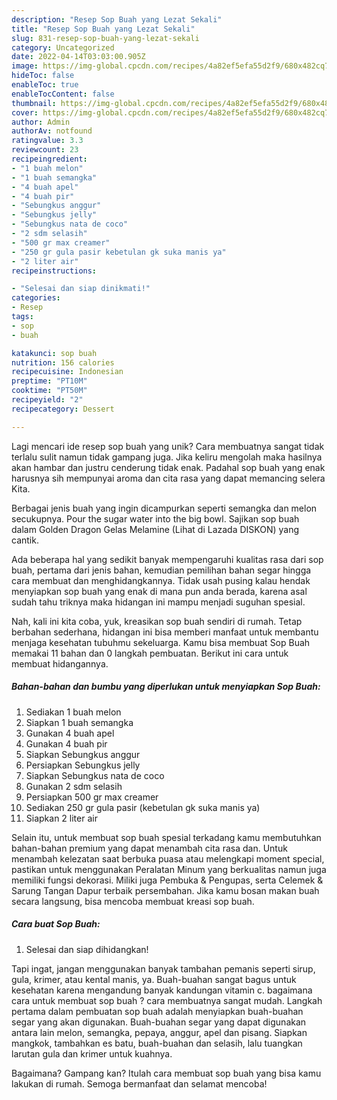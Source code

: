 ```yaml
---
description: "Resep Sop Buah yang Lezat Sekali"
title: "Resep Sop Buah yang Lezat Sekali"
slug: 831-resep-sop-buah-yang-lezat-sekali
category: Uncategorized
date: 2022-04-14T03:03:00.905Z
image: https://img-global.cpcdn.com/recipes/4a82ef5efa55d2f9/680x482cq70/sop-buah-foto-resep-utama.jpg
hideToc: false
enableToc: true
enableTocContent: false
thumbnail: https://img-global.cpcdn.com/recipes/4a82ef5efa55d2f9/680x482cq70/sop-buah-foto-resep-utama.jpg
cover: https://img-global.cpcdn.com/recipes/4a82ef5efa55d2f9/680x482cq70/sop-buah-foto-resep-utama.jpg
author: Admin
authorAv: notfound
ratingvalue: 3.3
reviewcount: 23
recipeingredient:
- "1 buah melon"
- "1 buah semangka"
- "4 buah apel"
- "4 buah pir"
- "Sebungkus anggur"
- "Sebungkus jelly"
- "Sebungkus nata de coco"
- "2 sdm selasih"
- "500 gr max creamer"
- "250 gr gula pasir kebetulan gk suka manis ya"
- "2 liter air"
recipeinstructions:

- "Selesai dan siap dinikmati!"
categories:
- Resep
tags:
- sop
- buah

katakunci: sop buah 
nutrition: 156 calories
recipecuisine: Indonesian
preptime: "PT10M"
cooktime: "PT50M"
recipeyield: "2"
recipecategory: Dessert

---
```





Lagi mencari ide resep sop buah yang unik? Cara membuatnya sangat tidak terlalu sulit namun tidak gampang juga. Jika keliru mengolah maka hasilnya akan hambar dan justru cenderung tidak enak. Padahal sop buah yang enak harusnya sih mempunyai aroma dan cita rasa yang dapat memancing selera Kita.





Berbagai jenis buah yang ingin dicampurkan seperti semangka dan melon secukupnya. Pour the sugar water into the big bowl. Sajikan sop buah dalam Golden Dragon Gelas Melamine (Lihat di Lazada DISKON) yang cantik.

Ada beberapa hal yang sedikit banyak mempengaruhi kualitas rasa dari sop buah, pertama dari jenis bahan, kemudian pemilihan bahan segar hingga cara membuat dan menghidangkannya. Tidak usah pusing kalau hendak menyiapkan sop buah yang enak di mana pun anda berada, karena asal sudah tahu triknya maka hidangan ini mampu menjadi suguhan spesial.






Nah, kali ini kita coba, yuk, kreasikan sop buah sendiri di rumah. Tetap berbahan sederhana, hidangan ini bisa memberi manfaat untuk membantu menjaga kesehatan tubuhmu sekeluarga. Kamu bisa membuat Sop Buah memakai 11 bahan dan 0 langkah pembuatan. Berikut ini cara untuk membuat hidangannya.

<!--inarticleads1-->

##### Bahan-bahan dan bumbu yang diperlukan untuk menyiapkan Sop Buah:

1. Sediakan 1 buah melon
1. Siapkan 1 buah semangka
1. Gunakan 4 buah apel
1. Gunakan 4 buah pir
1. Siapkan Sebungkus anggur
1. Persiapkan Sebungkus jelly
1. Siapkan Sebungkus nata de coco
1. Gunakan 2 sdm selasih
1. Persiapkan 500 gr max creamer
1. Sediakan 250 gr gula pasir (kebetulan gk suka manis ya)
1. Siapkan 2 liter air


Selain itu, untuk membuat sop buah spesial terkadang kamu membutuhkan bahan-bahan premium yang dapat menambah cita rasa dan. Untuk menambah kelezatan saat berbuka puasa atau melengkapi moment special, pastikan untuk menggunakan Peralatan Minum yang berkualitas namun juga memiliki fungsi dekorasi. Miliki juga Pembuka &amp; Pengupas, serta Celemek &amp; Sarung Tangan Dapur terbaik persembahan. Jika kamu bosan makan buah secara langsung, bisa mencoba membuat kreasi sop buah. 

<!--inarticleads2-->

##### Cara buat Sop Buah:


1. Selesai dan siap dihidangkan!

Tapi ingat, jangan menggunakan banyak tambahan pemanis seperti sirup, gula, krimer, atau kental manis, ya. Buah-buahan sangat bagus untuk kesehatan karena mengandung banyak kandungan vitamin c. bagaimana cara untuk membuat sop buah ? cara membuatnya sangat mudah. Langkah pertama dalam pembuatan sop buah adalah menyiapkan buah-buahan segar yang akan digunakan. Buah-buahan segar yang dapat digunakan antara lain melon, semangka, pepaya, anggur, apel dan pisang. Siapkan mangkok, tambahkan es batu, buah-buahan dan selasih, lalu tuangkan larutan gula dan krimer untuk kuahnya. 

Bagaimana? Gampang kan? Itulah cara membuat sop buah yang bisa kamu lakukan di rumah. Semoga bermanfaat dan selamat mencoba!
